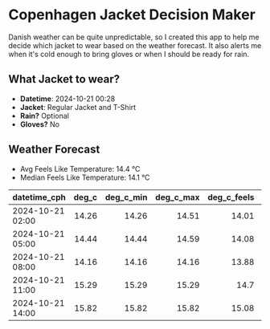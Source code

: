 
# Copenhagen Jacket Decision Maker

Danish weather can be quite unpredictable, so I created this app to help me decide which jacket to wear based on the weather forecast. 
It also alerts me when it's cold enough to bring gloves or when I should be ready for rain.

## What Jacket to wear?

- **Datetime**: 2024-10-21 00:28
- **Jacket**: Regular Jacket and T-Shirt
- **Rain?** Optional
- **Gloves?** No

## Weather Forecast
- Avg Feels Like Temperature: 14.4 °C
- Median Feels Like Temperature: 14.1 °C

| datetime_cph     |   deg_c |   deg_c_min |   deg_c_max |   deg_c_feels | weather   | wind   | rain   |
|:-----------------|--------:|------------:|------------:|--------------:|:----------|:-------|:-------|
| 2024-10-21 02:00 |   14.26 |       14.26 |       14.51 |         14.01 | Rain      | High   | Low    |
| 2024-10-21 05:00 |   14.44 |       14.44 |       14.59 |         14.08 | Clouds    | High   | None   |
| 2024-10-21 08:00 |   14.16 |       14.16 |       14.16 |         13.88 | Clouds    | High   | None   |
| 2024-10-21 11:00 |   15.29 |       15.29 |       15.29 |         14.7  | Clouds    | High   | None   |
| 2024-10-21 14:00 |   15.82 |       15.82 |       15.82 |         15.08 | Clouds    | High   | None   |
        